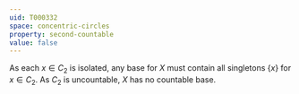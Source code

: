 ```yaml
---
uid: T000332
space: concentric-circles
property: second-countable
value: false
---
```

As each $x \in C_2$ is isolated, any base for $X$ must contain all singletons $\{ x \}$ for $x \in C_2$. As $C_2$ is uncountable, $X$ has no countable base.

